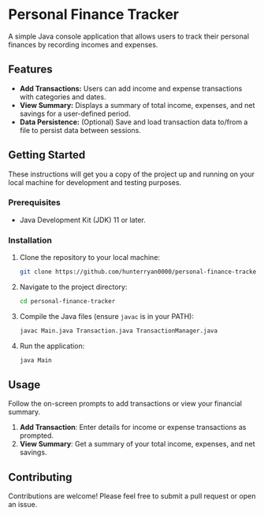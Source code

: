 # Personal Finance Tracker

A simple Java console application that allows users to track their personal finances by recording incomes and expenses.

## Features

- **Add Transactions:** Users can add income and expense transactions with categories and dates.
- **View Summary:** Displays a summary of total income, expenses, and net savings for a user-defined period.
- **Data Persistence:** (Optional) Save and load transaction data to/from a file to persist data between sessions.

## Getting Started

These instructions will get you a copy of the project up and running on your local machine for development and testing purposes.

### Prerequisites

- Java Development Kit (JDK) 11 or later.

### Installation

1. Clone the repository to your local machine:

    ```bash
    git clone https://github.com/hunterryan0000/personal-finance-tracker.git
    ```

2. Navigate to the project directory:

    ```bash
    cd personal-finance-tracker
    ```

3. Compile the Java files (ensure `javac` is in your PATH):

    ```bash
    javac Main.java Transaction.java TransactionManager.java
    ```

4. Run the application:

    ```bash
    java Main
    ```

## Usage

Follow the on-screen prompts to add transactions or view your financial summary.

1. **Add Transaction**: Enter details for income or expense transactions as prompted.
2. **View Summary**: Get a summary of your total income, expenses, and net savings.

## Contributing

Contributions are welcome! Please feel free to submit a pull request or open an issue.


